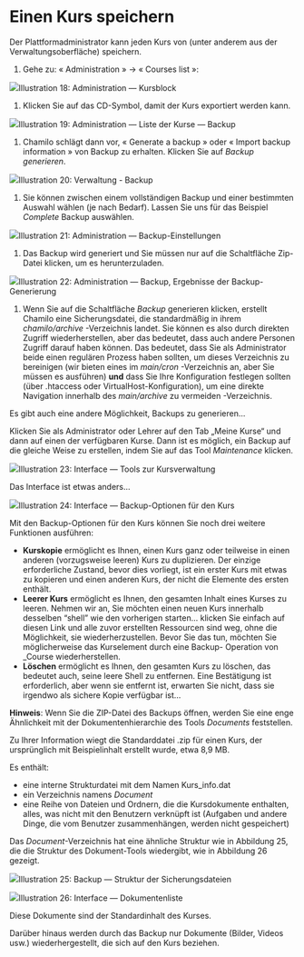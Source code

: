 # Einen Kurs speichern

Der Plattformadministrator kann jeden Kurs von \(unter anderem aus der Verwaltungsoberfläche\) speichern.

1. Gehe zu: « Administration » → « Courses list »:

![](../../../.gitbook/assets/images13%20%288%29.png)Illustration 18: Administration — Kursblock

1. Klicken Sie auf das CD-Symbol, damit der Kurs exportiert werden kann.

![](../../../.gitbook/assets/graficos33%20%286%29.png)Illustration 19: Administration — Liste der Kurse — Backup

1. Chamilo schlägt dann vor, « Generate a backup » oder « Import backup information » von Backup zu erhalten. Klicken Sie auf _Backup generieren_.

![](../../../.gitbook/assets/sauvegardecours_-backup%20%281%29.png)Illustration 20: Verwaltung - Backup

1. Sie können zwischen einem vollständigen Backup und einer bestimmten Auswahl wählen \(je nach Bedarf\). Lassen Sie uns für das Beispiel _Complete_ Backup auswählen.

![](../../../.gitbook/assets/sauvegardegenerer_-backup%20%283%29.png)Illustration 21: Administration — Backup-Einstellungen

1. Das Backup wird generiert und Sie müssen nur auf die Schaltfläche Zip-Datei klicken, um es herunterzuladen.

![](../../../.gitbook/assets/sauvegardebackup_-ok%20%283%29.png)Illustration 22: Administration — Backup, Ergebnisse der Backup-Generierung

1. Wenn Sie auf die Schaltfläche _Backup_ generieren klicken, erstellt Chamilo eine Sicherungsdatei, die standardmäßig in ihrem _chamilo/archive_ -Verzeichnis landet. Sie können es also durch direkten Zugriff wiederherstellen, aber das bedeutet, dass auch andere Personen Zugriff darauf haben können. Das bedeutet, dass Sie als Administrator beide einen regulären Prozess haben sollten, um dieses Verzeichnis zu bereinigen \(wir bieten eines im _main/cron_ -Verzeichnis an, aber Sie müssen es ausführen\) **und** dass Sie Ihre Konfiguration festlegen sollten \(über .htaccess oder VirtualHost-Konfiguration\), um eine direkte Navigation innerhalb des _main/archive_ zu vermeiden -Verzeichnis.

Es gibt auch eine andere Möglichkeit, Backups zu generieren...

Klicken Sie als Administrator oder Lehrer auf den Tab „Meine Kurse“ und dann auf einen der verfügbaren Kurse. Dann ist es möglich, ein Backup auf die gleiche Weise zu erstellen, indem Sie auf das Tool _Maintenance_ klicken.

![](../../../.gitbook/assets/administrationmaintenance%20%283%29.png)Illustration 23: Interface — Tools zur Kursverwaltung

Das Interface ist etwas anders...

![](../../../.gitbook/assets/proprietemaintenance%20%283%29.png)Illustration 24: Interface — Backup-Optionen für den Kurs

Mit den Backup-Optionen für den Kurs können Sie noch drei weitere Funktionen ausführen:

* **Kurskopie** ermöglicht es Ihnen, einen Kurs ganz oder teilweise in einen anderen \(vorzugsweise leeren\) Kurs zu duplizieren. Der einzige erforderliche Zustand, bevor dies vorliegt, ist ein erster Kurs mit etwas zu kopieren und einen anderen Kurs, der nicht die Elemente des ersten enthält.
* **Leerer Kurs** ermöglicht es Ihnen, den gesamten Inhalt eines Kurses zu leeren. Nehmen wir an, Sie möchten einen neuen Kurs innerhalb desselben “shell” wie den vorherigen starten... klicken Sie einfach auf diesen Link und alle zuvor erstellten Ressourcen sind weg, ohne die Möglichkeit, sie wiederherzustellen. Bevor Sie das tun, möchten Sie möglicherweise das Kurselement durch eine Backup- Operation von \_Course wiederherstellen.
* **Löschen** ermöglicht es Ihnen, den gesamten Kurs zu löschen, das bedeutet auch, seine leere Shell zu entfernen. Eine Bestätigung ist erforderlich, aber wenn sie entfernt ist, erwarten Sie nicht, dass sie irgendwo als sichere Kopie verfügbar ist...

**Hinweis**: Wenn Sie die ZIP-Datei des Backups öffnen, werden Sie eine enge Ähnlichkeit mit der Dokumentenhierarchie des Tools _Documents_ feststellen.

Zu Ihrer Information wiegt die Standarddatei .zip für einen Kurs, der ursprünglich mit Beispielinhalt erstellt wurde, etwa 8,9 MB.

Es enthält:

* eine interne Strukturdatei mit dem Namen Kurs\_info.dat
* ein Verzeichnis namens _Document_
* eine Reihe von Dateien und Ordnern, die die Kursdokumente enthalten, alles, was nicht mit den Benutzern verknüpft ist \(Aufgaben und andere Dinge, die vom Benutzer zusammenhängen, werden nicht gespeichert\)

Das _Document_-Verzeichnis hat eine ähnliche Struktur wie in Abbildung 25, die die Struktur des Dokument-Tools wiedergibt, wie in Abbildung 26 gezeigt.

![](../../../.gitbook/assets/structuredoc%20%283%29.png)Illustration 25: Backup — Struktur der Sicherungsdateien

![](../../../.gitbook/assets/graficos34%20%286%29.png)Illustration 26: Interface — Dokumentenliste

Diese Dokumente sind der Standardinhalt des Kurses.

Darüber hinaus werden durch das Backup nur Dokumente \(Bilder, Videos usw.\) wiederhergestellt, die sich auf den Kurs beziehen.

